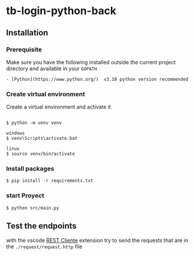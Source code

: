 # tb-login-python-back

## Installation

### Prerequisite

Make sure you have the following installed outside the current project directory and available in your `GOPATH`

    - [Python](https://www.python.org/)  v3.10 python version recommended


### Create virtual environment
Create a virtual environment and activate it

```

$ python -m venv venv

windows
$ venv\Scripts\activate.bat

linux
$ source venv/bin/activate

```

### Install packages
```
$ pip install -r requirements.txt
```
### start Proyect
```
$ python src/main.py
```

## Test the endpoints

with the vscode [REST Cliente](https://marketplace.visualstudio.com/items?itemName=humao.rest-client) extension try to send the requests that are in the `./request/request.http` file